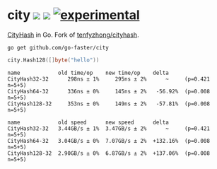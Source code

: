 # city [![](https://img.shields.io/badge/go-pkg-00ADD8)](https://pkg.go.dev/github.com/go-faster/city#section-documentation) [![](https://img.shields.io/codecov/c/github/go-faster/city?label=cover)](https://codecov.io/gh/go-faster/city) [![experimental](https://img.shields.io/badge/-experimental-blueviolet)](https://go-faster.org/docs/projects/status#experimental)

[CityHash](https://github.com/google/cityhash) in Go. Fork of [tenfyzhong/cityhash](https://github.com/tenfyzhong/cityhash).

```console
go get github.com/go-faster/city
```

```go
city.Hash128([]byte("hello"))
```

```
name            old time/op    new time/op    delta
CityHash32-32      298ns ± 1%     295ns ± 2%      ~     (p=0.421 n=5+5)
CityHash64-32      336ns ± 0%     145ns ± 2%   -56.92%  (p=0.008 n=5+5)
CityHash128-32     353ns ± 0%     149ns ± 2%   -57.81%  (p=0.008 n=5+5)

name            old speed      new speed      delta
CityHash32-32   3.44GB/s ± 1%  3.47GB/s ± 2%      ~     (p=0.421 n=5+5)
CityHash64-32   3.04GB/s ± 0%  7.07GB/s ± 2%  +132.16%  (p=0.008 n=5+5)
CityHash128-32  2.90GB/s ± 0%  6.87GB/s ± 2%  +137.06%  (p=0.008 n=5+5)
```
